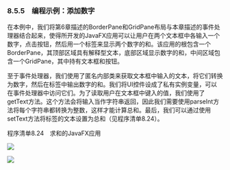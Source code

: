    

### 8.5.5　编程示例：添加数字

在本例中，我们将第6章描述的BorderPane和GridPane布局与本章描述的事件处理器结合起来，使得所开发的JavaFX应用可以让用户在两个文本框中各输入一个数字，点击按钮，然后用一个标签来显示两个数字的和。该应用的根包含一个BorderPane，其顶部区域具有解释型文本，底部区域显示数字的和，中间区域包含一个GridPane，其中持有文本框和按钮。

至于事件处理器，我们使用了匿名内部类来获取文本框中输入的文本，将它们转换为数字，然后在标签中输出数字的和。我们将UI控件设成了私有实例变量，可以在事件处理器中访问它们。为了读取用户在文本框中键入的值，我们使用了getText方法。这个方法会将输入当作字符串返回，因此我们需要使用parseInt方法将每个字符串都转换为整数，这样才能计算总和。最后，我们可以通过使用setText方法将标签的文本设置为总和（见程序清单8.24）。

程序清单8.24　求和的JavaFX应用

![](0-Assets/Epubook/程序员编程语言经典合集（计算机科学丛书5册套装），javapython编程语言含经典教材龙书《编译原理》%20(Bruce%20Eckel%20%20Alfred%20V.%20Aho%20%20Monica%20S.%20Lam%20etc.)%20(Z-Library)/images/image10934.jpeg)

![](0-Assets/Epubook/程序员编程语言经典合集（计算机科学丛书5册套装），javapython编程语言含经典教材龙书《编译原理》%20(Bruce%20Eckel%20%20Alfred%20V.%20Aho%20%20Monica%20S.%20Lam%20etc.)%20(Z-Library)/images/image10935.jpeg)